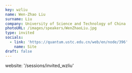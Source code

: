 ```yaml
---
key: wzliu
name: Wen-Zhao Liu
surname: Liu
company: University of Science and Technology of China
photoURL: /images/speakers/WenZhaoLiu.jpg
type: invited
socials:
  - link: 'https://quantum.ustc.edu.cn/web/en/node/396'
    name: Site
draft: false
---
```

website: '/sessions/invited_wzliu'
